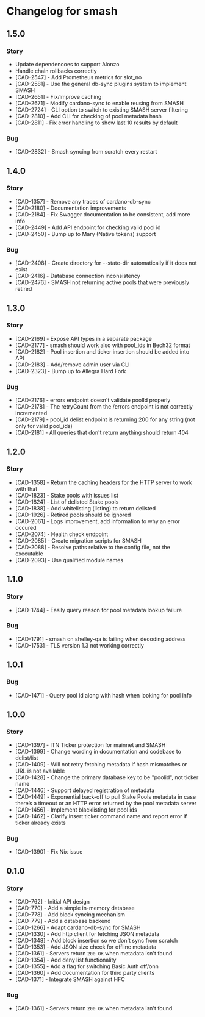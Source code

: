 # Changelog for smash


## 1.5.0

### Story

- Update dependencoes to support Alonzo
- Handle chain rollbacks correctly
- [CAD-2547] - Add Prometheus metrics for slot_no
- [CAD-2581] - Use the general db-sync plugins system to implement SMASH
- [CAD-2651] - Fix/improve caching
- [CAD-2671] - Modify cardano-sync to enable reusing from SMASH
- [CAD-2724] - CLI option to switch to existing SMASH server filtering
- [CAD-2810] - Add CLI for checking of pool metadata hash
- [CAD-2811] - Fix error handling to show last 10 results by default

### Bug

- [CAD-2832] - Smash syncing from scratch every restart


## 1.4.0

### Story

- [CAD-1357] - Remove any traces of cardano-db-sync
- [CAD-2180] - Documentation improvements
- [CAD-2184] - Fix Swagger documentation to be consistent, add more info
- [CAD-2449] - Add API endpoint for checking valid pool id
- [CAD-2450] - Bump up to Mary (Native tokens) support

### Bug

- [CAD-2408] - Create directory for --state-dir automatically if it does not exist
- [CAD-2416] - Database connection inconsistency
- [CAD-2476] - SMASH not returning active pools that were previously retired


## 1.3.0

### Story

- [CAD-2169] - Expose API types in a separate package
- [CAD-2177] - smash should work also with pool_ids in Bech32 format
- [CAD-2182] - Pool insertion and ticker insertion should be added into API
- [CAD-2183] - Add/remove admin user via CLI
- [CAD-2323] - Bump up to Allegra Hard Fork

### Bug

- [CAD-2176] - errors endpoint doesn't validate poolId properly
- [CAD-2178] - The retryCount from the /errors endpoint is not correctly incremented
- [CAD-2179] - pool_id delist endpoint is returning 200 for any string (not only for valid pool_ids)
- [CAD-2181] - All queries that don't return anything should return 404


## 1.2.0

### Story

- [CAD-1358] - Return the caching headers for the HTTP server to work with that
- [CAD-1823] - Stake pools with issues list
- [CAD-1824] - List of delisted Stake pools
- [CAD-1838] - Add whitelisting (listing) to return delisted
- [CAD-1926] - Retired pools should be ignored
- [CAD-2061] - Logs improvement, add information to why an error occured
- [CAD-2074] - Health check endpoint
- [CAD-2085] - Create migration scripts for SMASH
- [CAD-2088] - Resolve paths relative to the config file, not the executable
- [CAD-2093] - Use qualified module names


## 1.1.0

### Story

- [CAD-1744] - Easily query reason for pool metadata lookup failure

### Bug

- [CAD-1791] - smash on shelley-qa is failing when decoding address
- [CAD-1753] - TLS version 1.3 not working correctly


## 1.0.1

### Bug

- [CAD-1471] - Query pool id along with hash when looking for pool info


## 1.0.0

### Story

- [CAD-1397] - ITN Ticker protection for mainnet and SMASH
- [CAD-1399] - Change wording in documentation and codebase to delist/list
- [CAD-1409] - Will not retry fetching metadata if hash mismatches or URL is not available
- [CAD-1428] - Change the primary database key to be "poolid", not ticker name
- [CAD-1446] - Support delayed registration of metadata
- [CAD-1449] - Exponential back-off to pull Stake Pools metadata in case there’s a timeout or an HTTP error returned by the pool metadata server
- [CAD-1456] - Implement blacklisting for pool ids
- [CAD-1462] - Clarify insert ticker command name and report error if ticker already exists

### Bug

- [CAD-1390] - Fix Nix issue


## 0.1.0

### Story

- [CAD-762] - Initial API design
- [CAD-770] - Add a simple in-memory database
- [CAD-778] - Add block syncing mechanism
- [CAD-779] - Add a database backend
- [CAD-1266] - Adapt cardano-db-sync for SMASH
- [CAD-1330] - Add http client for fetching JSON metadata
- [CAD-1348] - Add block insertion so we don't sync from scratch
- [CAD-1353] - Add JSON size check for offline metadata
- [CAD-1361] - Servers return `200 OK` when metadata isn't found
- [CAD-1354] - Add deny list functionality
- [CAD-1355] - Add a flag for switching Basic Auth off/onn
- [CAD-1360] - Add documentation for third party clients
- [CAD-1371] - Integrate SMASH against HFC

### Bug

- [CAD-1361] - Servers return `200 OK` when metadata isn't found

